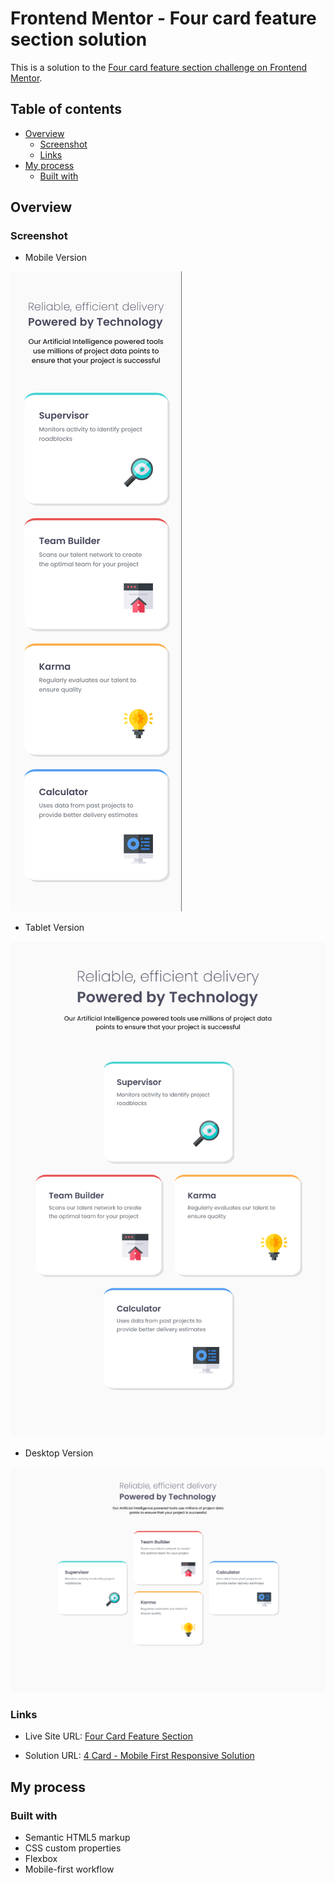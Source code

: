 # Frontend Mentor - Four card feature section solution

This is a solution to the [Four card feature section challenge on Frontend Mentor](https://www.frontendmentor.io/challenges/four-card-feature-section-weK1eFYK).

## Table of contents

- [Overview](#overview)
  - [Screenshot](#screenshot)
  - [Links](#links)
- [My process](#my-process)
  - [Built with](#built-with)

## Overview

### Screenshot

- Mobile Version

![](./images/Mobile%20Version.png)

- Tablet Version

![](./images/Tablet%20Version.png)

- Desktop Version

![](./images/Desktop%20Version.png)


### Links

- Live Site URL: [Four Card Feature Section](https://four-card-chrisdzasc.netlify.app/)

- Solution URL: [4 Card - Mobile First Responsive Solution](https://www.frontendmentor.io/solutions/4-card---mobile-first-responsive-solution-BnLEPMpIX3)


## My process

### Built with

- Semantic HTML5 markup
- CSS custom properties
- Flexbox
- Mobile-first workflow